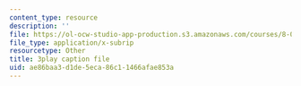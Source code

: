 ```yaml
---
content_type: resource
description: ''
file: https://ol-ocw-studio-app-production.s3.amazonaws.com/courses/8-01sc-classical-mechanics-fall-2016/ae86baa3d1de5eca86c11466afae853a_DYi8KTt8688.vtt
file_type: application/x-subrip
resourcetype: Other
title: 3play caption file
uid: ae86baa3-d1de-5eca-86c1-1466afae853a
---
```

